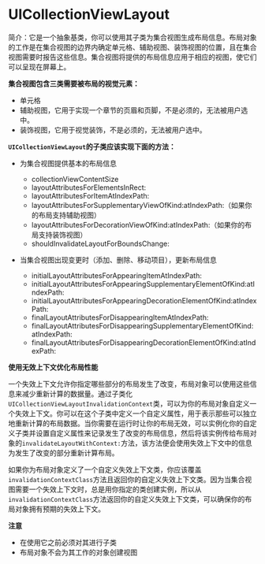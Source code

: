# UICollectionViewLayout

简介：它是一个抽象基类，你可以使用其子类为集合视图生成布局信息。布局对象的工作是在集合视图的边界内确定单元格、辅助视图、装饰视图的位置，且在集合视图需要时报告这些信息。集合视图将提供的布局信息应用于相应的视图，使它们可以呈现在屏幕上。



**集合视图包含三类需要被布局的视觉元素：**

* 单元格
* 辅助视图，它用于实现一个章节的页眉和页脚，不是必须的，无法被用户选中。
* 装饰视图，它用于视觉装饰，不是必须的，无法被用户选中。


**`UICollectionViewLayout`的子类应该实现下面的方法：**

* 为集合视图提供基本的布局信息

	* collectionViewContentSize
	* layoutAttributesForElementsInRect:
	* layoutAttributesForItemAtIndexPath:
	* layoutAttributesForSupplementaryViewOfKind:atIndexPath:（如果你的布局支持辅助视图）
	* layoutAttributesForDecorationViewOfKind:atIndexPath:（如果你的布局支持装饰视图）
	* shouldInvalidateLayoutForBoundsChange:

* 当集合视图出现变更时（添加、删除、移动项目），更新布局信息

	* initialLayoutAttributesForAppearingItemAtIndexPath:
	* initialLayoutAttributesForAppearingSupplementaryElementOfKind:atIndexPath:
	* initialLayoutAttributesForAppearingDecorationElementOfKind:atIndexPath:
	* finalLayoutAttributesForDisappearingItemAtIndexPath:
	* finalLayoutAttributesForDisappearingSupplementaryElementOfKind:atIndexPath:
	* finalLayoutAttributesForDisappearingDecorationElementOfKind:atIndexPath:



**使用无效上下文优化布局性能**

一个失效上下文允许你指定哪些部分的布局发生了改变，布局对象可以使用这些信息来减少重新计算的数据量。通过子类化`UICollectionViewLayoutInvalidationContext`类，可以为你的布局对象自定义一个失效上下文。你可以在这个子类中定义一个自定义属性，用于表示那些可以独立地重新计算的布局数据。当你需要在运行时让你的布局无效，可以实例化你的自定义子类并设置自定义属性来记录发生了改变的布局信息，然后将该实例传给布局对象的`invalidateLayoutWithContext:`方法，该方法便会使用失效上下文中的信息为发生了改变的部分重新计算布局。

如果你为布局对象定义了一个自定义失效上下文类，你应该覆盖`invalidationContextClass`方法且返回你的自定义失效上下文类。因为当集合视图需要一个失效上下文时，总是用你指定的类创建实例，所以从`invalidationContextClass`方法返回你的自定义失效上下文类，可以确保你的布局对象拥有预期的失效上下文。



**注意**

* 在使用它之前必须对其进行子类
* 布局对象不会为其工作的对象创建视图

<br>

